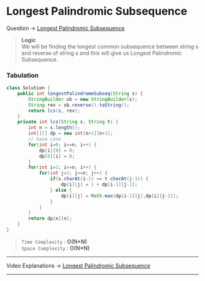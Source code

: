 # Longest Palindromic Subsequence
Question -> [Longest Palindromic Subsequence](https://leetcode.com/problems/longest-palindromic-subsequence/)   

> **Logic**    
> We will be finding the longest common subsequence between string s and reverse of string s and this will give us Longest Palindromic Subsequence.       

### Tabulation
```java
class Solution {
    public int longestPalindromeSubseq(String s) {
        StringBuilder sb = new StringBuilder(s);
        String rev = sb.reverse().toString();
        return lcs(s, rev);
    }
    private int lcs(String s, String t) {
        int n = s.length();
        int[][] dp = new int[n+1][n+1];
        // base case 
        for(int i=0; i<=n; i++) {
            dp[i][0] = 0;
            dp[0][i] = 0;
        }
        for(int i=1; i<=n; i++) {
            for(int j=1; j<=n; j++) {
                if(s.charAt(i-1) == t.charAt(j-1)) {
                    dp[i][j] = 1 + dp[i-1][j-1];
                } else {
                    dp[i][j] = Math.max(dp[i-1][j],dp[i][j-1]);
                }
            }
        }
        return dp[n][n];
    }
}
```
> `Time Complexity` : **O(N\*N)**            
> `Space Complexity` : **O(N\*N)**
---
Video Explanations -> [Longest Palindromic Subsequence](https://youtu.be/6i_T5kkfv4A?list=PLgUwDviBIf0qUlt5H_kiKYaNSqJ81PMMY)   
<hr>
